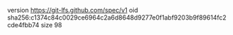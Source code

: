 version https://git-lfs.github.com/spec/v1
oid sha256:c1374c84c0029ce6964c2a6d8648d9277e0f1abf9203b9f89614fc2cde4fbb74
size 98
